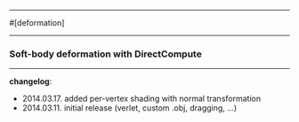 ***
#[deformation]
***

### Soft-body deformation with DirectCompute

---

**changelog**:

* 2014.03.17. added per-vertex shading with normal transformation
* 2014.03.11. initial release (verlet, custom .obj, dragging, ...)
